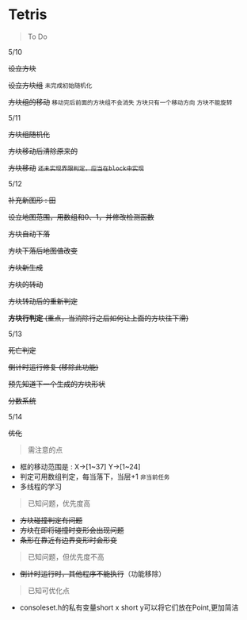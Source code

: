 # Tetris

> To Do

5/10

~~设立方块~~ 

~~设立方块组~~ `未完成初始随机化`

~~方块组的移动~~ `移动完后前面的方块组不会消失` `方块只有一个移动方向` `方块不能旋转`



5/11

~~方块组随机化~~

~~方块移动后清除原来的~~

~~方块移动~~ ~~`还未实现界限判定，应当在block中实现`~~



5/12

~~补充新图形 : 田~~

~~设立地图范围，用数组和0、1，并修改检测函数~~

~~方块自动下落~~

~~方块下落后地图值改变~~

~~方块新生成~~ 

~~方块的转动~~

~~方块转动后的重新判定~~

~~**方块行判定** (重点，当消除行之后如何让上面的方块往下滑)~~



5/13

~~死亡判定~~

~~倒计时运行修复 (移除此功能)~~

~~预先知道下一个生成的方块形状~~

~~分数系统~~



5/14

~~优化~~



> 需注意的点

* 框的移动范围是 : X->[1~37] Y->[1~24]
* 判定可用数组判定，每当落下，当层+1 `非当前任务`
* 多线程的学习



> 已知问题，优先度高

* ~~方块碰撞判定有问题~~
* ~~方块在即将碰撞时变形会出现问题~~
* ~~条形在靠近有边界变形时会形变~~



> 已知问题，但优先度不高

* ~~倒计时运行时，其他程序不能执行~~（功能移除）

> 已知可优化点

* consoleset.h的私有变量short x short y可以将它们放在Point,更加简洁
